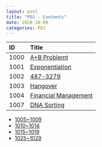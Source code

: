 ```yaml
---
layout: post
title: "POJ - Contents"
date: 2020-10-09
categories: POJ
---
```


|ID|Title|
|:-|:-|
|1000|[A+B Problemt](https://maxwell-blog.cn/poj/2020/10/27/1000)|
|1001|[Exponentiation](https://maxwell-blog.cn/poj/2020/10/27/1001)|
|1002|[487-3279](https://maxwell-blog.cn/poj/2020/10/27/1002)|
|1003|[Hangover](https://maxwell-blog.cn/poj/2020/10/27/1003)|
|1004|[Financial Management](https://maxwell-blog.cn/poj/2020/10/27/1004)|
|1007|[DNA Sorting](https://maxwell-blog.cn/poj/2020/10/27/1007)

* [1005~1009](https://maxwell-blog.cn/poj/2020/10/09/1005.html)
* [1010~1014](https://maxwell-blog.cn/poj/2020/10/09/1010.html)
* [1015~1019](https://maxwell-blog.cn/poj/2020/10/09/1015.html)
* [1025~1029](https://maxwell-blog.cn/poj/2020/10/09/1025.html)

